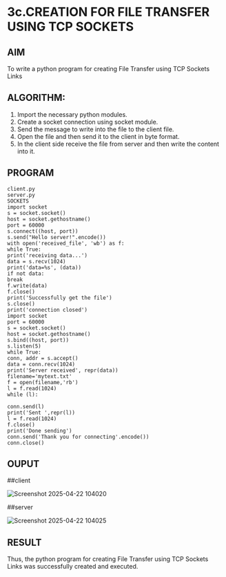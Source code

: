 # 3c.CREATION FOR FILE TRANSFER USING TCP SOCKETS
## AIM
To write a python program for creating File Transfer using TCP Sockets Links
## ALGORITHM:
1. Import the necessary python modules.
2. Create a socket connection using socket module.
3. Send the message to write into the file to the client file.
4. Open the file and then send it to the client in byte format.
5. In the client side receive the file from server and then write the content into it.
## PROGRAM

    client.py
    server.py
    SOCKETS
    import socket
    s = socket.socket()
    host = socket.gethostname()
    port = 60000
    s.connect((host, port))
    s.send("Hello server!".encode())
    with open('received_file', 'wb') as f:
    while True:
    print('receiving data...')
    data = s.recv(1024)
    print('data=%s', (data))
    if not data:
    break
    f.write(data)
    f.close()
    print('Successfully get the file')
    s.close()
    print('connection closed')
    import socket
    port = 60000
    s = socket.socket()
    host = socket.gethostname()
    s.bind((host, port))
    s.listen(5)
    while True:
    conn, addr = s.accept()
    data = conn.recv(1024)
    print('Server received', repr(data))
    filename='mytext.txt'
    f = open(filename,'rb')
    l = f.read(1024)
    while (l):
    
    conn.send(l)
    print('Sent ',repr(l))
    l = f.read(1024)
    f.close()
    print('Done sending')
    conn.send('Thank you for connecting'.encode())
    conn.close()
## OUPUT

##client

![Screenshot 2025-04-22 104020](https://github.com/user-attachments/assets/3d460f12-c7d0-4fbf-b5a5-6fd9b11339e3)

##server

![Screenshot 2025-04-22 104025](https://github.com/user-attachments/assets/207238b6-0474-4122-833e-4c281f755ed5)



## RESULT
Thus, the python program for creating File Transfer using TCP Sockets Links was 
successfully created and executed.
